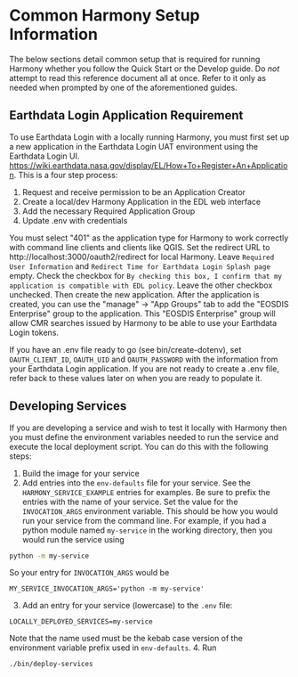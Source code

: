 # Common Harmony Setup Information

The below sections detail common setup that is required for running Harmony whether you follow the Quick Start or the Develop guide. Do _not_ attempt to read this reference document all at once. Refer to it only as needed when prompted by one of the aforementioned guides.

## Earthdata Login Application Requirement

To use Earthdata Login with a locally running Harmony, you must first set up a new application in the Earthdata Login UAT environment using the Earthdata Login UI.  https://wiki.earthdata.nasa.gov/display/EL/How+To+Register+An+Application.  This is a four step process:

1. Request and receive permission to be an Application Creator
2. Create a local/dev Harmony Application in the EDL web interface
3. Add the necessary Required Application Group
4. Update .env with credentials

You must select "401" as the application type for Harmony to work correctly with command line clients and clients like QGIS. Set the redirect URL to http://localhost:3000/oauth2/redirect for local Harmony. Leave `Required User Information` and `Redirect Time for Earthdata Login Splash page` empty. Check the checkbox for `By checking this box, I confirm that my application is compatible with EDL policy`. Leave the other checkbox unchecked. Then create the new application. After the application is created, you can use the "manage" -> "App Groups" tab to add the "EOSDIS Enterprise" group to the application. This "EOSDIS Enterprise" group will allow CMR searches issued by Harmony to be able to use your Earthdata Login tokens.

If you have an .env file ready to go (see bin/create-dotenv), set `OAUTH_CLIENT_ID`, `OAUTH_UID` and `OAUTH_PASSWORD` with the information from your Earthdata Login application. If you are not ready to create a .env file, refer back to these values later on when you are ready to populate it.

## Developing Services

If you are developing a service and wish to test it locally with Harmony then you must
define the environment variables needed to run the service and execute the local deployment script.
You can do this with the following steps:

1. Build the image for your service
2. Add entries into the `env-defaults` file for your service. See the `HARMONY_SERVICE_EXAMPLE`
   entries for examples. Be sure to prefix the entries with the name of your service.
   Set the value for the `INVOCATION_ARGS` environment variable. This should be how you would run
  your service from the command line. For example, if you had a python module named `my-service`
  in the working directory, then you would run the service using
  ```bash
  python -m my-service
  ```
  So your entry for `INVOCATION_ARGS` would be
  ```shell
  MY_SERVICE_INVOCATION_ARGS='python -m my-service'
  ```
3. Add an entry for your service (lowercase) to the `.env` file:
```shell
LOCALLY_DEPLOYED_SERVICES=my-service
```
Note that the name used must be the kebab case version of the environment variable prefix used in `env-defaults`.
4. Run
```bash
./bin/deploy-services
```